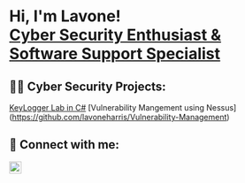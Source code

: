 <h1>Hi, I'm Lavone! <br/><a href="https://github.com/joshmadakor1">Cyber Security Enthusiast & Software Support Specialist</a>

<h2>👨‍💻 Cyber Security Projects:</h2>

[KeyLogger Lab in C#](https://github.com/lavoneharris/Key-Logger-Lab)
[Vulnerability Mangement using Nessus] (https://github.com/lavoneharris/Vulnerability-Management)


<h2> 🤳 Connect with me:</h2>


[<img align="left" alt="lavoneharris | LinkedIn" width="22px" src="https://cdn.jsdelivr.net/npm/simple-icons@v3/icons/linkedin.svg" />][linkedin]


[linkedin]: https://linkedin.com/in/lavone-harris/
